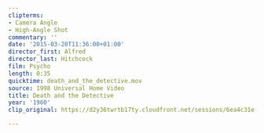 ```yaml
---
clipterms:
- Camera Angle
- High-Angle Shot
commentary: ''
date: '2015-03-20T11:36:00+01:00'
director_first: Alfred
director_last: Hitchcock
film: Psycho
length: 0:35
quicktime: death_and_the_detective.mov
source: 1998 Universal Home Video
title: Death and the Detective
year: '1960'
clip_original: https://d2y36twrtb17ty.cloudfront.net/sessions/6ea4c31e-fcf1-4a74-b5d3-a9b30173761b/aaedf8d3-d540-491a-860a-a9b30173795a-f72e88ea-6eb3-438e-b19b-a9b301741620.mp4

---
```

